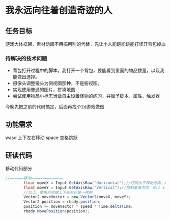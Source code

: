 # 我永远向往着创造奇迹的人
## 任务目标
游戏大体框架，素材动画不用搞用别的代替，先让小人能跑能跳能打怪开背包掉血

### 待解决的技术问题
- 背包打开过程中的脚本，我打开一个背包，要能看到里面的物品数量，以及我能做出选择。
- 摄像头调整镜头为侧视图那种，不是俯视图。
- 实现使用普通的图片，拼凑地图
- 尝试使用物品小标志当做自主设置怪物的练习，并赋予脚本，属性，触发器 

今晚先把之前的代码搞定，后面再找个2d游戏做做
## 功能需求
wasd  上下左右移动
space 空格跳跃

## 研读代码

移动代码部分
```c#
//======移动==============
        float moveX = Input.GetAxisRaw("Horizontal");//控制水平移动方向，A:-1 D:1
        float moveY = Input.GetAxisRaw("Vertical");//控制垂直方向  W:1 S:-1 不按:0
        //以上，使用方向键上下左右也是一样的
        Vector2 moveVector = new Vector2(moveX, moveY);
        Vector2 position = rbody.position;
        position += moveVector * speed * Time.deltaTime;
        rbody.MovePosition(position);
```